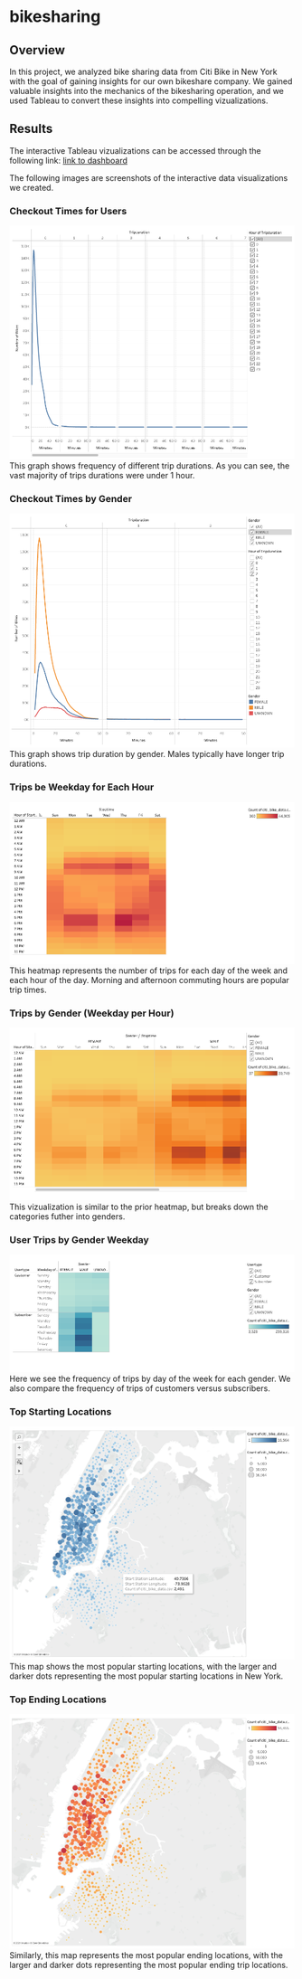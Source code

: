 # bikesharing

## Overview

In this project, we analyzed bike sharing data from Citi Bike in New York with the goal of gaining insights for our own bikeshare company. We gained valuable insights into the mechanics of the bikesharing operation, and we used Tableau to convert these insights into compelling vizualizations. 

## Results

The interactive Tableau vizualizations can be accessed through the following link: 
[link to dashboard](https://public.tableau.com/profile/ryan.cook1987#!/vizhome/Citi_Bike_Challenge_16178270170390/Story1?publish=yes)

The following images are screenshots of the interactive data visualizations we created. 

### Checkout Times for Users

![Checkout Time for Users](images/img1.png)
This graph shows frequency of different trip durations. As you can see, the vast majority of trips durations were under 1 hour.

### Checkout Times by Gender

![Checkout Times by Gender](images/img2.png)
This graph shows trip duration by gender. Males typically have longer trip durations. 

### Trips be Weekday for Each Hour

![Trips by Weekday](images/img3.png)
This heatmap represents the number of trips for each day of the week and each hour of the day. Morning and afternoon commuting hours are popular trip times.

### Trips by Gender (Weekday per Hour)

![Trips by Gender](images/img4.png)
This vizualization is similar to the prior heatmap, but breaks down the categories futher into genders. 

### User Trips by Gender Weekday

![User Trips](images/img5.png)
Here we see the frequency of trips by day of the week for each gender. We also compare the frequency of trips of customers versus subscribers.

### Top Starting Locations

![Starting Locations](images/img6.png)
This map shows the most popular starting locations, with the larger and darker dots representing the most popular starting locations in New York.

### Top Ending Locations

![Ending Locations](images/img7.png)
Similarly, this map represents the most popular ending locations, with the larger and darker dots representing the most popular ending trip locations.

